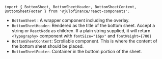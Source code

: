 `import { BottomSheet, BottomSheetHeader, BottomSheetContent, BottomSheetFooter } from '@julofinance/react-components';`

- `BottomSheet` : A wrapper component including the overlay.
- `BottomSheetHeader`: Rendered as the title of the bottom sheet. Accept a string or `ReactNode` as children. If a plain string supplied, it will return `<Typography>` component with `fontSize="16px"` and `fontWeight={700}`
- `BottomSheetContent`: Scrollable component. This is where the content of the bottom sheet should be placed.
- `BottomSheetFooter`: Container in the bottom portion of the sheet.